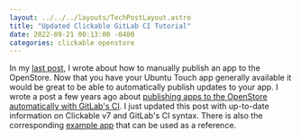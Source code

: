 ```yaml
---
layout: ../../../layouts/TechPostLayout.astro
title: "Updated Clickable GitLab CI Tutorial"
date: 2022-09-21 00:13:00 -0400
categories: clickable openstore
---
```


In my [last post](../2022-09-15-how-to-publish-an-ubuntu-touch-app), I wrote about
how to manually publish an app to the OpenStore. Now that you have your Ubuntu
Touch app generally available it would be great to be able to automatically publish
updates to your app. I wrote a post a few years ago about
[publishing apps to the OpenStore automatically with GitLab's CI](../2019-03-19-publishing-apps-to-the-0penstore-with-gitlab-ci).
I just updated this post with up-to-date information on Clickable v7 and GitLab's CI
syntax. There is also the corresponding [example app](https://gitlab.com/clickable/clickable-gitlab-ci-test)
that can be used as a reference.
